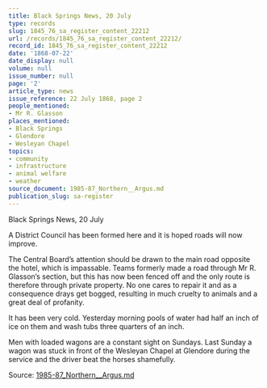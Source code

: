 ```yaml
---
title: Black Springs News, 20 July
type: records
slug: 1845_76_sa_register_content_22212
url: /records/1845_76_sa_register_content_22212/
record_id: 1845_76_sa_register_content_22212
date: '1868-07-22'
date_display: null
volume: null
issue_number: null
page: '2'
article_type: news
issue_reference: 22 July 1868, page 2
people_mentioned:
- Mr R. Glasson
places_mentioned:
- Black Springs
- Glendore
- Wesleyan Chapel
topics:
- community
- infrastructure
- animal welfare
- weather
source_document: 1985-87_Northern__Argus.md
publication_slug: sa-register
---
```


Black Springs News, 20 July

A District Council has been formed here and it is hoped roads will now improve.

The Central Board’s attention should be drawn to the main road opposite the hotel, which is impassable.  Teams formerly made a road through Mr R. Glasson’s section, but this has now been fenced off and the only route is therefore through private property.  No one cares to repair it and as a consequence drays get bogged, resulting in much cruelty to animals and a great deal of profanity.

It has been very cold.  Yesterday morning pools of water had half an inch of ice on them and wash tubs three quarters of an inch.

Men with loaded wagons are a constant sight on Sundays.  Last Sunday a wagon was stuck in front of the Wesleyan Chapel at Glendore during the service and the driver beat the horses shamefully.

Source: [1985-87_Northern__Argus.md](/downloads/markdown/1985-87_Northern__Argus.md)
